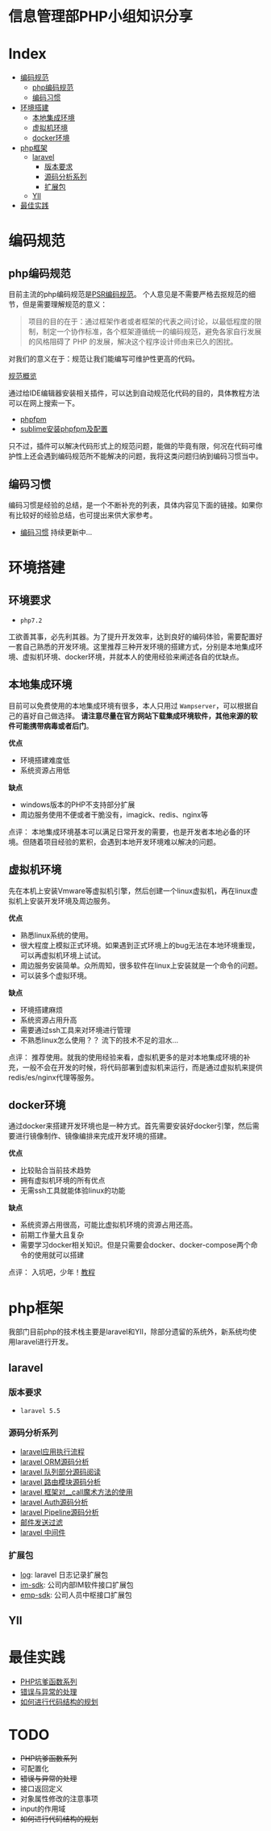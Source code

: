 # 信息管理部PHP小组知识分享

# Index
- [编码规范](#编码规范)
    - [php编码规范](#php编码规范)
    - [编码习惯](#编码习惯)
- [环境搭建](#环境搭建)
    - [本地集成环境](#本地集成环境)
    - [虚拟机环境](#虚拟机环境)
    - [docker环境](#docker环境)
- [php框架](#php框架)
    - [laravel](#laravel)
        - [版本要求](#版本要求)
        - [源码分析系列](#源码分析系列)
        - [扩展包](#扩展包)
    - [YII](#YII)
- [最佳实践](#最佳实践)


# 编码规范

## php编码规范

目前主流的php编码规范是[PSR编码规范](https://github.com/PizzaLiu/PHP-FIG)。 个人意见是不需要严格去抠规范的细节，但是需要理解规范的意义：
>项目的目的在于：通过框架作者或者框架的代表之间讨论，以最低程度的限制，制定一个协作标准，各个框架遵循统一的编码规范，避免各家自行发展的风格阻碍了 PHP 的发展，解决这个程序设计师由来已久的困扰。

对我们的意义在于：规范让我们能编写可维护性更高的代码。

[规范概览](/standard.md)

通过给IDE编辑器安装相关插件，可以达到自动规范化代码的目的，具体教程方法可以在网上搜索一下。
 - [phpfpm](https://packagecontrol.io/packages/phpfmt)
 - [sublime安装phpfpm及配置](https://www.eertime.com/archives/86.html)

只不过，插件可以解决代码形式上的规范问题，能做的毕竟有限，何况在代码可维护性上还会遇到编码规范所不能解决的问题，我将这类问题归纳到编码习惯当中。

## 编码习惯
编码习惯是经验的总结，是一个不断补充的列表，具体内容见下面的链接。如果你有比较好的经验总结，也可提出来供大家参考。

- [编码习惯](/custom/) 持续更新中...

# 环境搭建

## 环境要求

 - `php7.2`


工欲善其事，必先利其器。为了提升开发效率，达到良好的编码体验，需要配置好一套自己熟悉的开发环境。这里推荐三种开发环境的搭建方式，分别是本地集成环境、虚拟机环境、docker环境，并就本人的使用经验来阐述各自的优缺点。


## 本地集成环境
目前可以免费使用的本地集成环境有很多，本人只用过 `Wampserver`，可以根据自己的喜好自己做选择。 **请注意尽量在官方网站下载集成环境软件，其他来源的软件可能携带病毒或者后门**。

**优点**
 - 环境搭建难度低
 - 系统资源占用低

**缺点**
 - windows版本的PHP不支持部分扩展
 - 周边服务使用不便或者干脆没有，imagick、redis、nginx等

 点评：
本地集成环境基本可以满足日常开发的需要，也是开发者本地必备的环境。但随着项目经验的累积，会遇到本地开发环境难以解决的问题。

## 虚拟机环境
先在本机上安装Vmware等虚拟机引擎，然后创建一个linux虚拟机，再在linux虚拟机上安装开发环境及周边服务。

**优点**
 - 熟悉linux系统的使用。
 - 很大程度上模拟正式环境。如果遇到正式环境上的bug无法在本地环境重现，可以再虚拟机环境上试试。
 - 周边服务安装简单。众所周知，很多软件在linux上安装就是一个命令的问题。
 - 可以装多个虚拟环境。

**缺点**
 - 环境搭建麻烦
 - 系统资源占用升高
 - 需要通过ssh工具来对环境进行管理
 - 不熟悉linux怎么使用？？ 流下的技术不足的泪水...

点评：
推荐使用。就我的使用经验来看，虚拟机更多的是对本地集成环境的补充，一般不会在开发的时候，将代码部署到虚拟机来运行，而是通过虚拟机来提供redis/es/nginx代理等服务。

## docker环境
通过docker来搭建开发环境也是一种方式。首先需要安装好docker引擎，然后需要进行镜像制作、镜像编排来完成开发环境的搭建。

**优点**
 - 比较贴合当前技术趋势
 - 拥有虚拟机环境的所有优点
 - 无需ssh工具就能体验linux的功能

**缺点**
 - 系统资源占用很高，可能比虚拟机环境的资源占用还高。
 - 前期工作量大且复杂
 - 需要学习docker相关知识。但是只需要会docker、docker-compose两个命令的使用就可以搭建

点评：
入坑吧，少年！[教程](/environment/docker/)

# php框架
我部门目前php的技术栈主要是laravel和YII，除部分遗留的系统外，新系统均使用laravel进行开发。
## laravel

### 版本要求
- `laravel 5.5`

### 源码分析系列
- [laravel应用执行流程](/laravel/progress-doc.md)
- [laravel ORM源码分析](/laravel/eloquent-article.md)
- [laravel 队列部分源码阅读](/laravel/queue.md)
- [laravel 路由模块源码分析](/laravel/route.md)
- [laravel 框架对__call魔术方法的使用](/laravel/__call.md)
- [laravel Auth源码分析](/laravel/auth.md)
- [laravel Pipeline源码分析](/laravel/pipeline.md)
- [邮件发送过滤](/laravel/email-filter.md)
- [laravel 中间件](/laravel/middleware.md)

### 扩展包
- [log](https://gitlab.uuzu.com/songzhp/log): laravel 日志记录扩展包
- [im-sdk](https://gitlab.uuzu.com/songzhp/im-sdk): 公司内部IM软件接口扩展包
- [emp-sdk](https://gitlab.uuzu.com/songzhp/emp-sdk): 公司人员中枢接口扩展包

## YII

# 最佳实践

- [PHP坑爹函数系列](/discuss/what_the_fu..function.md)
- [错误与异常的处理](/discuss/error.md)
- [如何进行代码结构的规划](/discuss/package.md)

# TODO
- ~~PHP坑爹函数系列~~
- 可配置化
- ~~错误与异常的处理~~
- 接口返回定义
- 对象属性修改的注意事项
- input的作用域
- ~~如何进行代码结构的规划~~